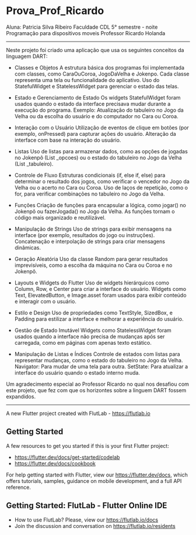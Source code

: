 # Prova_Prof_Ricardo

Aluna: Patricia Silva Ribeiro
Faculdade CDL
5° semestre - noite
Programação para dispositivos moveis
Professor Ricardo Holanda

-------------------------------------------------------------------------------------------------------------------------------------------------------------------------------------------------------------------------------------------------------------------------

Neste projeto foi criado uma aplicação que usa os seguintes conceitos da linguagem DART:

- Classes e Objetos
A estrutura básica dos programas foi implementada com classes, como CaraOuCoroa, JogoDaVelha e Jokenpo.
Cada classe representa uma tela ou funcionalidade do aplicativo.
Uso do StatefulWidget e StatelessWidget para gerenciar o estado das telas.

- Estado e Gerenciamento de Estado
Os widgets StatefulWidget foram usados quando o estado da interface precisava mudar durante a execução do programa.
Exemplo: Atualização do tabuleiro no Jogo da Velha ou da escolha do usuário e do computador no Cara ou Coroa.

- Interação com o Usuário
Utilização de eventos de clique em botões (por exemplo, onPressed) para capturar ações do usuário.
Alteração da interface com base na interação do usuário.

- Listas
Uso de listas para armazenar dados, como as opções de jogadas no Jokenpô (List<String> _opcoes) ou o estado do tabuleiro no Jogo da Velha (List<String> _tabuleiro).

- Controle de Fluxo
Estruturas condicionais (if, else if, else) para determinar o resultado dos jogos, como verificar o vencedor no Jogo da Velha ou o acerto no Cara ou Coroa.
Uso de laços de repetição, como o for, para verificar combinações no tabuleiro no Jogo da Velha.

- Funções
Criação de funções para encapsular a lógica, como jogar() no Jokenpô ou fazerJogada() no Jogo da Velha.
As funções tornam o código mais organizado e reutilizável.

- Manipulação de Strings
Uso de strings para exibir mensagens na interface (por exemplo, resultados do jogo ou instruções).
Concatenação e interpolação de strings para criar mensagens dinâmicas.

- Geração Aleatória
Uso da classe Random para gerar resultados imprevisíveis, como a escolha da máquina no Cara ou Coroa e no Jokenpô.

- Layouts e Widgets do Flutter
Uso de widgets hierárquicos como Column, Row, e Center para criar a interface do usuário.
Widgets como Text, ElevatedButton, e Image.asset foram usados para exibir conteúdo e interagir com o usuário.

- Estilo e Design
Uso de propriedades como TextStyle, SizedBox, e Padding para estilizar a interface e melhorar a experiência do usuário.

- Gestão de Estado Imutável
Widgets como StatelessWidget foram usados quando a interface não precisa de mudanças após ser carregada, como em páginas com apenas texto estático.

- Manipulação de Listas e Índices
Controle de estados com listas para representar mudanças, como o estado do tabuleiro no Jogo da Velha.
Navigator: Para mudar de uma tela para outra.
SetState: Para atualizar a interface do usuário quando o estado interno muda.


Um agradecimento especial ao Professor Ricardo no qual nos desafiou com este projeto, que fez com que os horizontes sobre a linguem DART fossem expandidos.

-------------------------------------------------------------------------------------------------------------------------------------------------------------------------------------------------------------------------------------------------------------------------

A new Flutter project created with FlutLab - https://flutlab.io

## Getting Started

A few resources to get you started if this is your first Flutter project:

- https://flutter.dev/docs/get-started/codelab
- https://flutter.dev/docs/cookbook

For help getting started with Flutter, view our
https://flutter.dev/docs, which offers tutorials,
samples, guidance on mobile development, and a full API reference.

## Getting Started: FlutLab - Flutter Online IDE

- How to use FlutLab? Please, view our https://flutlab.io/docs
- Join the discussion and conversation on https://flutlab.io/residents

